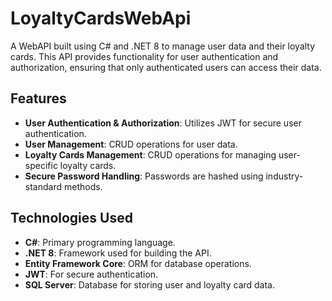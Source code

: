 # LoyaltyCardsWebApi
A WebAPI built using C# and .NET 8 to manage user data and their loyalty cards. This API provides functionality for user authentication and authorization, ensuring that only authenticated users can access their data.

## Features

- **User Authentication & Authorization**: Utilizes JWT for secure user authentication.
- **User Management**: CRUD operations for user data.
- **Loyalty Cards Management**: CRUD operations for managing user-specific loyalty cards.
- **Secure Password Handling**: Passwords are hashed using industry-standard methods.

## Technologies Used

- **C#**: Primary programming language.
- **.NET 8**: Framework used for building the API.
- **Entity Framework Core**: ORM for database operations.
- **JWT**: For secure authentication.
- **SQL Server**: Database for storing user and loyalty card data.

